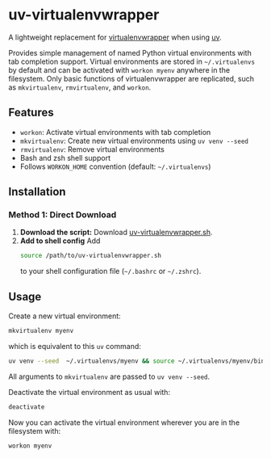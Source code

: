 # uv-virtualenvwrapper

A lightweight replacement for [virtualenvwrapper](https://virtualenvwrapper.readthedocs.io) when using [uv](https://github.com/astral-sh/uv).

Provides simple management of named Python virtual environments with tab completion support. Virtual environments are stored in `~/.virtualenvs` by default and can be activated with `workon myenv` anywhere in the filesystem. Only basic functions of virtualenvwrapper are replicated, such as `mkvirtualenv`, `rmvirtualenv`, and `workon`.

## Features

- `workon`: Activate virtual environments with tab completion
- `mkvirtualenv`: Create new virtual environments using `uv venv --seed`
- `rmvirtualenv`: Remove virtual environments
- Bash and zsh shell support
- Follows `WORKON_HOME` convention (default: `~/.virtualenvs`)

## Installation

### Method 1: Direct Download

1. **Download the script:**
   Download [uv-virtualenvwrapper.sh](uv-virtualenvwrapper.sh).
2. **Add to shell config**
    Add
   ```bash
   source /path/to/uv-virtualenvwrapper.sh
   ```
   to your shell configuration file (`~/.bashrc` or `~/.zshrc`).

## Usage

Create a new virtual environment:
```bash
mkvirtualenv myenv
```
which is equivalent to this `uv` command:
```bash
uv venv --seed  ~/.virtualenvs/myenv && source ~/.virtualenvs/myenv/bin/activate
```
All arguments to `mkvirtualenv` are passed to `uv venv --seed`.

Deactivate the virtual environment as usual with:
```bash
deactivate
```

Now you can activate the virtual environment wherever you are in the filesystem with:
```bash
workon myenv
```
